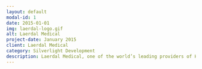 ```yaml
---
layout: default
modal-id: 1
date: 2015-01-01
img: laerdal-logo.gif
alt: Laerdal Medical
project-date: January 2015
client: Laerdal Medical
category: Silverlight Development
description: Laerdal Medical, one of the world’s leading providers of Healthcare Solutions
---
```

